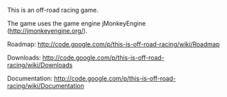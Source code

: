 This is an off-road racing game.

The game uses the game engine jMonkeyEngine (http://jmonkeyengine.org/).

Roadmap:
http://code.google.com/p/this-is-off-road-racing/wiki/Roadmap

Downloads:
http://code.google.com/p/this-is-off-road-racing/wiki/Downloads

Documentation:
http://code.google.com/p/this-is-off-road-racing/wiki/Documentation
